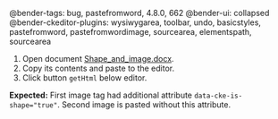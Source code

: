 @bender-tags: bug, pastefromword, 4.8.0, 662
@bender-ui: collapsed
@bender-ckeditor-plugins: wysiwygarea, toolbar, undo, basicstyles, pastefromword, pastefromwordimage, sourcearea, elementspath, sourcearea

1. Open document [Shape_and_image.docx](../generated/_fixtures/Shape_and_image/Shape_and_image.docx).
1. Copy its contents and paste to the editor.
1. Click button `getHtml` below editor.

**Expected:** First image tag had additional attribute `data-cke-is-shape="true"`. Second image is pasted without this attribute.

